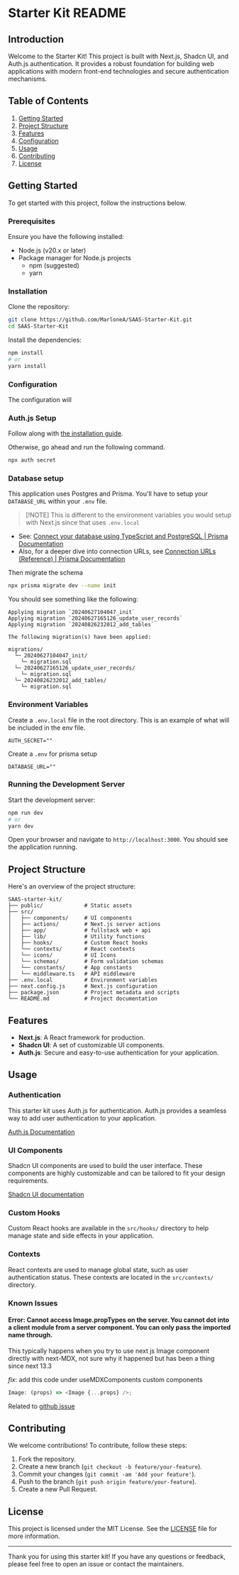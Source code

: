 # Starter Kit README

## Introduction

Welcome to the Starter Kit! This project is built with Next.js, Shadcn UI, and Auth.js authentication. It provides a robust foundation for building web applications with modern front-end technologies and secure authentication mechanisms.

## Table of Contents

1. [Getting Started](#getting-started)
2. [Project Structure](#project-structure)
3. [Features](#features)
4. [Configuration](#configuration)
5. [Usage](#usage)
6. [Contributing](#contributing)
7. [License](#license)

## Getting Started

To get started with this project, follow the instructions below.

### Prerequisites

Ensure you have the following installed:

- Node.js (v20.x or later)
- Package manager for Node.js projects
  - npm (suggested)
  - yarn

### Installation

Clone the repository:

```sh
git clone https://github.com/MarloneA/SAAS-Starter-Kit.git
cd SAAS-Starter-Kit
```

Install the dependencies:

```sh
npm install
# or
yarn install
```

### Configuration

The configuration will

### Auth.js Setup

Follow along with [the installation guide](https://authjs.dev/getting-started/installation).

Otherwise, go ahead and run the following command.

```sh
npx auth secret
```

### Database setup

This application uses Postgres and Prisma. You'll have to setup your `DATABASE_URL` within your `.env` file.

> [!NOTE] This is different to the environment variables you would setup with Next.js since that uses `.env.local`

- See: [Connect your database using TypeScript and PostgreSQL | Prisma Documentation](https://www.prisma.io/docs/getting-started/setup-prisma/start-from-scratch/relational-databases/connect-your-database-typescript-postgresql)
- Also, for a deeper dive into connection URLs, see [Connection URLs (Reference) | Prisma Documentation](https://www.prisma.io/docs/orm/reference/connection-urls)

Then migrate the schema

```sh
npx prisma migrate dev --name init
```

You should see something like the following:

```text
Applying migration `20240627104047_init`
Applying migration `20240627165126_update_user_records`
Applying migration `20240826232012_add_tables`

The following migration(s) have been applied:

migrations/
  └─ 20240627104047_init/
    └─ migration.sql
  └─ 20240627165126_update_user_records/
    └─ migration.sql
  └─ 20240826232012_add_tables/
    └─ migration.sql
```

### Environment Variables

Create a `.env.local` file in the root directory. This is an example of what will be included in the env file.

```text
AUTH_SECRET=""
```

Create a `.env` for prisma setup

```text
DATABASE_URL=""
```

### Running the Development Server

Start the development server:

```sh
npm run dev
# or
yarn dev
```

Open your browser and navigate to `http://localhost:3000`. You should see the application running.

## Project Structure

Here's an overview of the project structure:

```text
SAAS-starter-kit/
├── public/             # Static assets
├── src/
│   ├── components/     # UI components
│   ├── actions/        # Next.js server actions
│   ├── app/            # fullstack web + api
│   ├── lib/            # Utility functions
│   ├── hooks/          # Custom React hooks
│   └── contexts/       # React contexts
│   └── icons/          # UI Icons
│   └── schemas/        # Form validation schemas
│   └── constants/      # App constants
│   └── middleware.ts   # API middleware
├── .env.local          # Environment variables
├── next.config.js      # Next.js configuration
├── package.json        # Project metadata and scripts
└── README.md           # Project documentation
```

## Features

- **Next.js**: A React framework for production.
- **Shadcn UI**: A set of customizable UI components.
- **Auth.js**: Secure and easy-to-use authentication for your application.

## Usage

### Authentication

This starter kit uses Auth.js for authentication. Auth.js provides a seamless way to add user authentication to your application.

[Auth.js Documentation](https://authjs.dev/)

### UI Components

Shadcn UI components are used to build the user interface. These components are highly customizable and can be tailored to fit your design requirements.

[Shadcn UI documentation](https://shadcn.dev/docs)

### Custom Hooks

Custom React hooks are available in the `src/hooks/` directory to help manage state and side effects in your application.

### Contexts

React contexts are used to manage global state, such as user authentication status. These contexts are located in the `src/contexts/` directory.

### Known Issues

#### Error: Cannot access Image.propTypes on the server. You cannot dot into a client module from a server component. You can only pass the imported name through.

This typically happens when you try to use next js Image component directly with next-MDX, not sure why it happened but has been a thing since next 13.3

_fix_: add this code under useMDXComponents custom components

```javascript
Image: (props) => <Image {...props} />;
```

Related to [github issue](https://github.com/hashicorp/next-mdx-remote/issues/405)

## Contributing

We welcome contributions! To contribute, follow these steps:

1. Fork the repository.
2. Create a new branch (`git checkout -b feature/your-feature`).
3. Commit your changes (`git commit -am 'Add your feature'`).
4. Push to the branch (`git push origin feature/your-feature`).
5. Create a new Pull Request.

## License

This project is licensed under the MIT License. See the [LICENSE](./LICENSE) file for more information.

---

Thank you for using this starter kit! If you have any questions or feedback, please feel free to open an issue or contact the maintainers.
